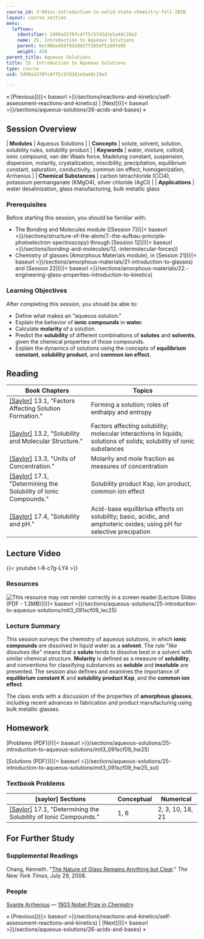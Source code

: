 ```yaml
---
course_id: 3-091sc-introduction-to-solid-state-chemistry-fall-2010
layout: course_section
menu:
  leftnav:
    identifier: 2d99a3378fc47f5c57d3d1e5a4dc19a3
    name: 25. Introduction to Aqueous Solutions
    parent: 6ec96be45df9d10d17f285df51807e05
    weight: 410
parent_title: Aqueous Solutions
title: 25. Introduction to Aqueous Solutions
type: course
uid: 2d99a3378fc47f5c57d3d1e5a4dc19a3

---
```


« [Previous]({{< baseurl >}}/sections/reactions-and-kinetics/self-assessment-reactions-and-kinetics) | [Next]({{< baseurl >}}/sections/aqueous-solutions/26-acids-and-bases) »

Session Overview
----------------

| **Modules** | Aqueous Solutions |
| **Concepts** | solute, solvent, solution, solubility rules, solubility product |
| **Keywords** | water, mixture, colloid, ionic compound, van der Waals force, Madelung constant, suspension, dispersion, molarity, crystallization, miscibility, precipitation, equilibrium constant, saturation, conductivity, common ion effect, homogenization, Arrhenius |
| **Chemical Substances** | carbon tetrachloride (CCl4), potassium permanganate (KMgO4), silver chloride (AgCl) |
| **Applications** | water desalinization, glass manufacturing, bulk metallic glass 

### Prerequisites

Before starting this session, you should be familiar with:

*   The Bonding and Molecules module ([Session 7]({{< baseurl >}}/sections/structure-of-the-atom/7.-the-aufbau-principle-photoelectron-spectroscopy) through [Session 12]({{< baseurl >}}/sections/bonding-and-molecules/12.-intermolecular-forces))
*   Chemistry of glasses (Amorphous Materials module), in [Session 21]({{< baseurl >}}/sections/amorphous-materials/21-introduction-to-glasses) and [Session 22]({{< baseurl >}}/sections/amorphous-materials/22.-engineering-glass-properties-introduction-to-kinetics)

### Learning Objectives

After completing this session, you should be able to:

*   Define what makes an "aqueous solution."
*   Explain the behavior of **ionic compounds** in **water.**
*   Calculate **molarity** of a solution.
*   Predict the **solubility** of different combinations of **solutes** and **solvents**, given the chemical properties of those compounds.
*   Explain the dynamics of solutions using the concepts of **equilibrium constant**, **solubility product**, and **common ion effect.**

Reading
-------

| Book Chapters | Topics |
| --- | --- |
| [\[Saylor\]](https://saylordotorg.github.io/text_general-chemistry-principles-patterns-and-applications-v1.0/s17-01-factors-affecting-solution-for.html) 13.1, "Factors Affecting Solution Formation." | Forming a solution; roles of enthalpy and entropy |
| [\[Saylor\]](https://saylordotorg.github.io/text_general-chemistry-principles-patterns-and-applications-v1.0/s17-02-solubility-and-molecular-struc.html) 13.2, "Solubility and Molecular Structure." | Factors affecting solubility; molecular interactions in liquids; solutions of solids; solubility of ionic substances |
| [\[Saylor\]](https://saylordotorg.github.io/text_general-chemistry-principles-patterns-and-applications-v1.0/s17-03-units-of-concentration.html) 13.3, "Units of Concentration." | Molarity and mole fraction as measures of concentration |
| [\[Saylor\]](https://saylordotorg.github.io/text_general-chemistry-principles-patterns-and-applications-v1.0/s21-01-determining-the-solubility-of-.html) 17.1, "Determining the Solubility of Ionic Compounds." | Solubility product Ksp, ion product, common ion effect |
| [\[Saylor\]](https://saylordotorg.github.io/text_general-chemistry-principles-patterns-and-applications-v1.0/s21-04-solubility-and-ph.html) 17.4, "Solubility and pH." | Acid-base equilibriua effects on solubility; basic, acidic, and amphoteric oxides; using pH for selective precipation 

Lecture Video
-------------

{{< youtube l-8-c7g-LY4 >}}

### Resources

![This resource may not render correctly in a screen reader.](/images/inacessible.gif)[Lecture Slides (PDF - 1.3MB)]({{< baseurl >}}/sections/aqueous-solutions/25-introduction-to-aqueous-solutions/mit3_091scf09_lec25)

### Lecture Summary

This session surveys the chemistry of aqueous solutions, in which **ionic compounds** are dissolved in liquid water as a **solvent**. The rule "_like dissolves like_" means that a **solute** tends to dissolve best in a solvent with similar chemical structure. **Molarity** is defined as a measure of **solubility**, and conventions for classifying substances as **soluble** and **insoluble** are presented. The session also defines and examines the importance of **equilibrium constant K** and **solubility product Ksp**, and the **common ion effect**.

The class ends with a discussion of the properties of **amorphous glasses**, including recent advances in fabrication and product manufacturing using bulk metallic glasses.

Homework
--------

[Problems (PDF)]({{< baseurl >}}/sections/aqueous-solutions/25-introduction-to-aqueous-solutions/mit3_091scf09_hw25)

[Solutions (PDF)]({{< baseurl >}}/sections/aqueous-solutions/25-introduction-to-aqueous-solutions/mit3_091scf09_hw25_sol)

### Textbook Problems

| \[saylor\] Sections | Conceptual | Numerical |
| --- | --- | --- |
| [\[Saylor\]](https://saylordotorg.github.io/text_general-chemistry-principles-patterns-and-applications-v1.0/s21-01-determining-the-solubility-of-.html) 17.1, "Determining the Solubility of Ionic Compounds." | 1, 6 | 2, 3, 10, 18, 21 

For Further Study
-----------------

### Supplemental Readings

Chang, Kenneth. "[The Nature of Glass Remains Anything but Clear](http://www.nytimes.com/2008/07/29/science/29glass.html)." _The New York Times_, July 29, 2008.

### People

[Svante Arrhenius](http://en.wikipedia.org/wiki/Svante_Arrhenius) — [1903 Nobel Prize in Chemistry](http://nobelprize.org/nobel_prizes/chemistry/laureates/1903/)

« [Previous]({{< baseurl >}}/sections/reactions-and-kinetics/self-assessment-reactions-and-kinetics) | [Next]({{< baseurl >}}/sections/aqueous-solutions/26-acids-and-bases) »